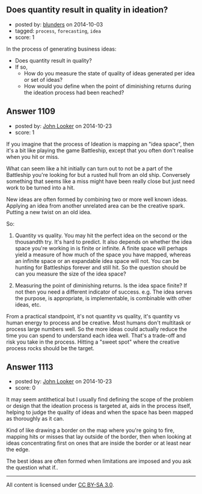 ## Does quantity result in quality in ideation?

- posted by: [blunders](https://stackexchange.com/users/216182/blunders) on 2014-10-03
- tagged: `process`, `forecasting`, `idea`
- score: 1

In the process of generating business ideas:

 - Does quantity result in quality? 
 - If so, 
   - How do you measure the state of quality of ideas generated per idea or set of ideas?
   - How would you define when the point of diminishing returns during the ideation process had been reached?


## Answer 1109

- posted by: [John Looker](https://stackexchange.com/users/5196682/john-looker) on 2014-10-23
- score: 1

If you imagine that the process of Ideation is mapping an "idea space", then it's a bit like playing the game Battleship, except that you often don't realise when you hit or miss. 

What can seem like a hit initially can turn out to not be a part of the Battleship you're looking for but a rusted hull from an old ship. Conversely something that seems like a miss might have been really close but just need work to be turned into a hit.

New ideas are often formed by combining two or more well known ideas. Applying an idea from another unrelated area can be the creative spark. Putting a new twist on an old idea.

So:

1. Quantity vs quality. You may hit the perfect idea on the second or the thousandth try. It's hard to predict. It also depends on whether the idea space you're working in is finite or infinite. A finite space will perhaps yield a measure of how much of the space you have mapped, whereas an infinite space or an expandable idea space will not. You can be hunting for Battleships forever and still hit. So the question should be can you measure the size of the idea space?

2. Measuring the point of diminishing returns. Is the idea space finite? If not then you need a different indicator of success. e.g. The idea serves the purpose, is appropriate, is implementable, is combinable with other ideas, etc.

From a practical standpoint, it's not quantity vs quality, it's quantity vs human energy to process and be creative. Most humans don't multitask or process large numbers well. So the more ideas could actually reduce the time you can spend to understand each idea well. That's a trade-off and risk you take in the process. Hitting a "sweet spot" where the creative process rocks should be the target.




## Answer 1113

- posted by: [John Looker](https://stackexchange.com/users/5196682/john-looker) on 2014-10-23
- score: 0

It may seem antithetical but I usually find defining the scope of the problem or design that the ideation process is targeted at, aids in the process itself, helping to judge the quality of ideas and when the space has been mapped as thoroughly as it can.

Kind of like drawing a border on the map where you're going to fire, mapping hits or misses that lay outside of the border, then when looking at ideas concentrating first on ones that are inside the border or at least near the edge.

The best ideas are often formed when limitations are imposed and you ask the question what if..



---

All content is licensed under [CC BY-SA 3.0](https://creativecommons.org/licenses/by-sa/3.0/).
